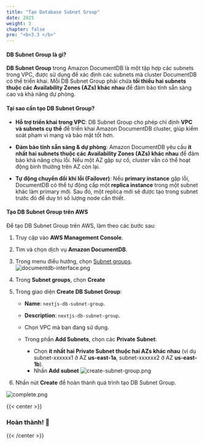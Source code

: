 ```yaml
---
title: "Tạo Database Subnet Group"
date: 2025
weight: 3
chapter: false
pre: "<b>3.3 </b>"
---
```


#### DB Subnet Group là gì?

**DB Subnet Group** trong Amazon DocumentDB là một tập hợp các subnets trong VPC, được sử dụng để xác định các subnets mà cluster DocumentDB có thể triển khai. Mỗi DB Subnet Group phải chứa **tối thiểu hai subnets thuộc các Availability Zones (AZs) khác nhau** để đảm bảo tính sẵn sàng cao và khả năng dự phòng.

#### Tại sao cần tạo DB Subnet Group?

- **Hỗ trợ triển khai trong VPC**: DB Subnet Group cho phép chỉ định **VPC và subnets cụ thể** để triển khai Amazon DocumentDB cluster, giúp kiểm soát phạm vi mạng và bảo mật tốt hơn.

- **Đảm bảo tính sẵn sàng & dự phòng**: Amazon DocumentDB yêu cầu **ít nhất hai subnets thuộc các Availability Zones (AZs) khác nhau** để đảm bảo khả năng chịu lỗi. Nếu một AZ gặp sự cố, cluster vẫn có thể hoạt động bình thường trên AZ còn lại.

- **Tự động chuyển đổi khi lỗi (Failover)**: Nếu **primary instance** gặp lỗi, DocumentDB có thể tự động cấp một **replica instance** trong một subnet khác làm primary mới. Sau đó, một replica mới sẽ được tạo trong subnet trước đó để duy trì số lượng node cần thiết.

#### Tạo DB Subnet Group trên AWS

Để tạo DB Subnet Group trên AWS, làm theo các bước sau:

1. Truy cập vào **AWS Management Console**.

2. Tìm và chọn dịch vụ **Amazon DocumentDB**.

3. Trong menu điều hướng, chọn [Subnet
   groups](hhttps://ap-southeast-1.console.aws.amazon.com/docdb/home?region=ap-southeast-1#subnetGroups).
   ![documentdb-interface.png](/images/3-create-vpc-instance/3.3-create-db-sg/3.3.1.png)

4. Trong **Subnet groups**, chọn **Create**

5. Trong giao diện **Create DB Subnet Group**:

   - **Name**: `nextjs-db-subnet-group`.

   - **Description**: `nextjs-db-subnet-group`.

   - Chọn VPC mà bạn đang sử dụng.

   - Trong phần **Add Subnets**, chọn các **Private Subnet**:
     - Chọn **ít nhất hai Private Subnet thuộc hai AZs khác nhau** (ví dụ subnet-xxxxxx1 ở AZ **us-east-1a**, subnet-xxxxxx2 ở AZ **us-east-1b**).
     - Nhấn **Add subnet**
       ![create-subnet-group.png](/images/3-create-vpc-instance/3.3-create-db-sg/3.3.2.png)

6. Nhấn nút **Create** để hoàn thành quá trình tạo DB Subnet Group.

![complete.png](/images/3-create-vpc-instance/3.3-create-db-sg/3.3.3.png)

{{< center >}}

### **Hoàn thành! 🚀**

{{< /center >}}
